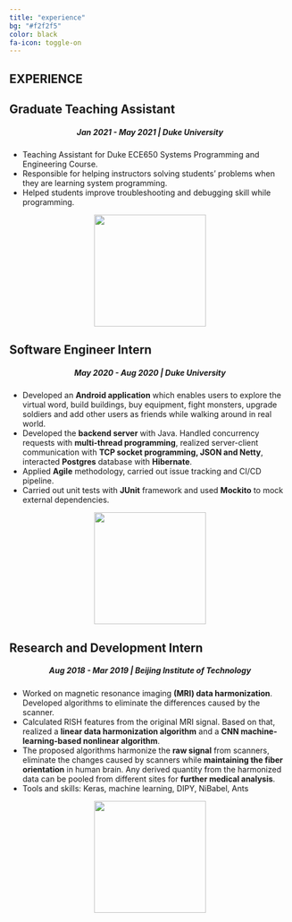 ```yaml
---
title: "experience"
bg: "#f2f2f5"
color: black
fa-icon: toggle-on
---
```


<div id="experience" class="background-alt">
        <h2 class="heading" >EXPERIENCE</h2> 
        <div id="experience-timeline">
            <div data-date="Jan 2021 - May 2021">
                <h2>Graduate Teaching Assistant</h2>
                <h5 align = "center" >Jan 2021 - May 2021 | Duke University</h5>
                <ul>
                  <li>Teaching Assistant for Duke ECE650 Systems Programming and Engineering Course.</li>
                  <li>Responsible for helping instructors solving students’ problems when they are learning system programming.</li>
                  <li>Helped students improve troubleshooting and debugging skill while programming.</li>
                </ul>
                <div align="center"> 
                      <img src="img/app.jpg" width="200px" />
                </div>
            </div>
            <div data-date="May 2020 - Aug 2020">
                <h2>Software Engineer Intern</h2>
                <h5 align = "center" >May 2020 - Aug 2020 | Duke University</h5>
                <ul>
                  <li>Developed an <strong>Android application</strong> which enables users to explore the virtual word, build buildings, buy equipment, fight monsters, upgrade soldiers and add other users as friends while walking around in real world.</li>
                  <li>Developed the <strong>backend server</strong> with Java. Handled concurrency requests with <strong>multi-thread programming</strong>, realized server-client communication with <strong>TCP socket programming, JSON and Netty</strong>, interacted <strong>Postgres</strong> database with <strong>Hibernate</strong>.</li>
                  <li>Applied <strong>Agile</strong> methodology, carried out issue tracking and CI/CD pipeline.</li>
                  <li>Carried out unit tests with <strong>JUnit</strong> framework and used <strong>Mockito</strong> to mock external dependencies.</li>
                </ul>
                <div align="center"> 
                      <img src="img/app.jpg" width="200px" />
                </div>
            </div>
            <div data-date="Aug 2018 - Mar 2019">
                <h2>Research and Development Intern</h2>
                <h5 align = "center" >Aug 2018 - Mar 2019 | Beijing Institute of Technology</h5>
                <ul>
                  <li>Worked on magnetic resonance imaging <strong>(MRI) data harmonization</strong>. Developed algorithms to eliminate the differences caused by the scanner.</li>
                  <li>Calculated RISH features from the original MRI signal. Based on that, realized a <strong>linear data harmonization algorithm</strong> and a <strong>CNN machine-learning-based nonlinear algorithm</strong>.</li>
                  <li>The proposed algorithms harmonize the <strong>raw signal</strong> from scanners, eliminate the changes caused by scanners while <strong>maintaining the fiber orientation</strong> in human brain. Any derived quantity from the harmonized data can be pooled from different sites for <strong>further medical analysis</strong>.</li>
                  <li>Tools and skills: Keras, machine learning, DIPY, NiBabel, Ants</li>
                </ul>
                <div align="center"> 
                      <img src="img/MRI.jpg" width="200px" />
                </div>
            </div>
        </div>
    </div>
